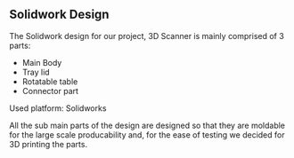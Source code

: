 ## Solidwork Design

The Solidwork design for our project, 3D Scanner is mainly comprised of 3 parts:

- Main Body
- Tray lid
- Rotatable table
- Connector part

Used platform: Solidworks

All the sub main parts of the design are designed so that they are moldable for the large scale producability and, for the ease of testing we decided for 3D printing the parts.
